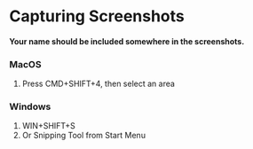# Capturing Screenshots

#### Your name should be included somewhere in the screenshots.

### MacOS

1. Press CMD+SHIFT+4, then select an area

### Windows

1. WIN+SHIFT+S
2. Or Snipping Tool from Start Menu
